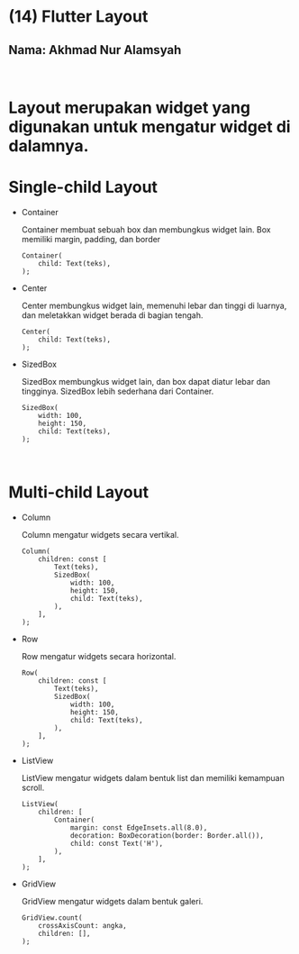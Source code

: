 # **(14) Flutter Layout**

## Nama: Akhmad Nur Alamsyah
&nbsp;

# Layout merupakan widget yang digunakan untuk mengatur widget di dalamnya.
# Single-child Layout
* Container

    Container membuat sebuah box dan membungkus widget lain. Box memiliki margin, padding, dan border
    ```
    Container(
        child: Text(teks),
    );
    ```

* Center

    Center membungkus widget lain, memenuhi lebar dan tinggi di luarnya, dan meletakkan widget berada di bagian tengah.
    ```
    Center(
        child: Text(teks),
    );
    ```

* SizedBox

    SizedBox membungkus widget lain, dan box dapat diatur lebar dan tingginya. SizedBox lebih sederhana dari Container.
    ```
    SizedBox(
        width: 100,
        height: 150,
        child: Text(teks),
    );
    ```
&nbsp;

# Multi-child Layout
* Column

    Column mengatur widgets secara vertikal.
    ```
    Column(
        children: const [
            Text(teks),
            SizedBox(
                width: 100,
                height: 150,
                child: Text(teks),
            ),
        ],
    );
    ```

* Row

    Row mengatur widgets secara horizontal.
    ```
    Row(
        children: const [
            Text(teks),
            SizedBox(
                width: 100,
                height: 150,
                child: Text(teks),
            ),
        ],
    );
    ```

* ListView

    ListView mengatur widgets dalam bentuk list dan memiliki kemampuan scroll.
    ```
    ListView(
        children: [
            Container(
                margin: const EdgeInsets.all(8.0),
                decoration: BoxDecoration(border: Border.all()),
                child: const Text('H'),
            ),
        ],
    );
    ```

* GridView

    GridView mengatur widgets dalam bentuk galeri.
    ```
    GridView.count(
        crossAxisCount: angka,
        children: [],
    );
    ```
   